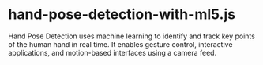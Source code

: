 # hand-pose-detection-with-ml5.js
Hand Pose Detection uses machine learning to identify and track key points of the human hand in real time. It enables gesture control, interactive applications, and motion-based interfaces using a camera feed.
